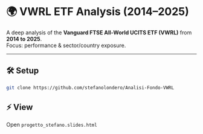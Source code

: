 # 🌍 VWRL ETF Analysis (2014–2025)

A deep analysis of the **Vanguard FTSE All-World UCITS ETF (VWRL)** from **2014 to 2025**.  
Focus: performance & sector/country exposure. 

---
## 🛠️ Setup
```bash
git clone https://github.com/stefanolondero/Analisi-Fondo-VWRL
```

## ⚡ View

Open `progetto_stefano.slides.html`

